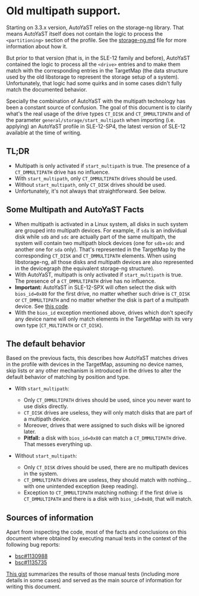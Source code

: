 # Old multipath support.

Starting on 3.3.x version, AutoYaST relies on the storage-ng library. That
means AutoYaST itself does not contain the logic to process the `<partitioning>`
section of the profile. See the [storage-ng.md](storage-md.md) file for more
information about how it.

But prior to that version (that is, in the SLE-12 family and before), AutoYaST
contained the logic to process all the `<drive>` entries and to make them match
with the corresponding entries in the TargetMap (the data structure used by the
old libstorage to represent the storage setup of a system). Unfortunately, that
logic had some quirks and in some cases didn't fully match the documented
behavior.

Specially the combination of AutoYaST with the multipath technology has been a
constant source of confusion. The goal of this document is to clarify what's the
real usage of the drive types `CT_DISK` and `CT_DMMULTIPATH` and of the
parameter `general/storage/start_multipath` when importing (i.e. applying) an
AutoYaST profile in SLE-12-SP4, the latest version of SLE-12 available at the
time of writing.

## TL;DR

- Multipath is only activated if `start_multipath` is true. The presence of a
  `CT_DMMULTIPATH` drive has no influence.
- With `start_multipath`, only `CT_DMMULTIPATH` drives should be used.
- Without `start_multipath`, only `CT_DISK` drives should be used.
- Unfortunately, it's not always that straightforward. See below.

## Some Multipath and AutoYaST Facts

- When multipath is activated in a Linux system, all disks in such system are
  grouped into multipath devices. For example, if `sda` is an individual disk
  while `sdb` and `sdc` are actually part of the same multipath, the system will
  contain two multipath block devices (one for `sdb`+`sdc` and another one for
  `sda` only). That's represented in the TargetMap by the corresponding `CT_DISK`
  and `CT_DMMULTIPATH` elements. When using libstorage-ng, all those disks and
  multipath devices are also represented in the devicegraph (the equivalent
  storage-ng structure).
- With AutoYaST, multipath is only activated if `start_multipath` is true. The
  presence of a `CT_DMMULTIPATH` drive has no influence.
- **Important:** AutoYaST in SLE-12-SPX will often select the disk with
  `bios_id=0x80` for the first drive, no matter whether such drive is `CT_DISK` or
  `CT_DMMULTIPATH` and no matter whether the disk is part of a multipath device.
  See [this
  code](https://github.com/yast/yast-autoinstallation/blob/c01fe86f3d508c4b7d7be28bfd8d66541e1b1fa8/src/modules/AutoinstStorage.rb#L107).
- With the `bios_id` exception mentioned above, drives which don't specify any
  device name will only match elements in the TargetMap with its very own type
  (`CT_MULTIPATH` or `CT_DISK`).

## The default behavior

Based on the previous facts, this describes how AutoYaST matches drives in the
profile with devices in the TargetMap, assuming no device names, skip lists or
any other mechanism is introduced in the drives to alter the default behavior of
matching by position and type.

- With `start_multipath`:
  - Only `CT_DMMULTIPATH` drives should be used, since you never want to use
    disks directly.
  - `CT_DISK` drives are useless, they will only match disks that are part of a
    multipath device.
  - Moreover, drives that were assigned to such disks will be ignored later.
  - **Pitfall:** a disk with `bios_id=0x80` can match a `CT_DMMULTIPATH` drive.
    That messes everything up.
  
- Without `start_multipath`:
  - Only `CT_DISK` drives should be used, there are no multipath devices in the
    system.
  - `CT_DMMULTIPATH` drives are useless, they should match with nothing... with
    one unintended exception (keep reading).
  - Exception to `CT_DMMULTIPATH` matching nothing: if the first drive is
    `CT_DMMULTIPATH` and there is a disk with `bios_id=0x80`, that will match.

## Sources of information

Apart from inspecting the code, most of the facts and conclusions on this
document where obtained by executing manual tests in the context of the
following bug reports:

- [bsc#1130988](https://bugzilla.suse.com/show_bug.cgi?id=1130988)
- [bsc#1135735](https://bugzilla.suse.com/show_bug.cgi?id=1135735)

[This gist](https://gist.github.com/ancorgs/a91f840bb7a2896b6500134982bbca27)
summarizes the results of those manual tests (including more details in some
cases) and served as the main source of information for writing this document.
